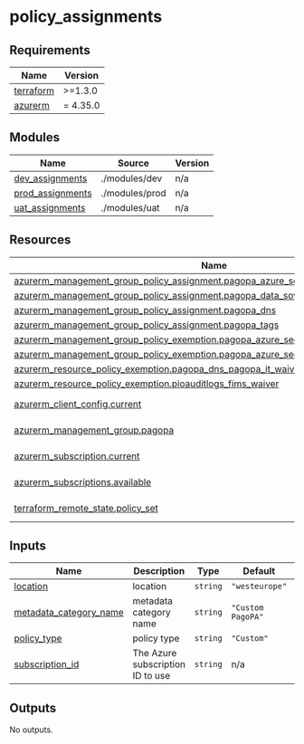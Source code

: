 # policy_assignments

<!-- markdownlint-disable -->
<!-- BEGIN_TF_DOCS -->
## Requirements

| Name | Version |
|------|---------|
| <a name="requirement_terraform"></a> [terraform](#requirement\_terraform) | >=1.3.0 |
| <a name="requirement_azurerm"></a> [azurerm](#requirement\_azurerm) | = 4.35.0 |

## Modules

| Name | Source | Version |
|------|--------|---------|
| <a name="module_dev_assignments"></a> [dev\_assignments](#module\_dev\_assignments) | ./modules/dev | n/a |
| <a name="module_prod_assignments"></a> [prod\_assignments](#module\_prod\_assignments) | ./modules/prod | n/a |
| <a name="module_uat_assignments"></a> [uat\_assignments](#module\_uat\_assignments) | ./modules/uat | n/a |

## Resources

| Name | Type |
|------|------|
| [azurerm_management_group_policy_assignment.pagopa_azure_security_benchmark](https://registry.terraform.io/providers/hashicorp/azurerm/4.35.0/docs/resources/management_group_policy_assignment) | resource |
| [azurerm_management_group_policy_assignment.pagopa_data_sovereignty_eu](https://registry.terraform.io/providers/hashicorp/azurerm/4.35.0/docs/resources/management_group_policy_assignment) | resource |
| [azurerm_management_group_policy_assignment.pagopa_dns](https://registry.terraform.io/providers/hashicorp/azurerm/4.35.0/docs/resources/management_group_policy_assignment) | resource |
| [azurerm_management_group_policy_assignment.pagopa_tags](https://registry.terraform.io/providers/hashicorp/azurerm/4.35.0/docs/resources/management_group_policy_assignment) | resource |
| [azurerm_management_group_policy_exemption.pagopa_azure_security_benchmark_mitigated](https://registry.terraform.io/providers/hashicorp/azurerm/4.35.0/docs/resources/management_group_policy_exemption) | resource |
| [azurerm_management_group_policy_exemption.pagopa_azure_security_benchmark_waiver](https://registry.terraform.io/providers/hashicorp/azurerm/4.35.0/docs/resources/management_group_policy_exemption) | resource |
| [azurerm_resource_policy_exemption.pagopa_dns_pagopa_it_waiver](https://registry.terraform.io/providers/hashicorp/azurerm/4.35.0/docs/resources/resource_policy_exemption) | resource |
| [azurerm_resource_policy_exemption.pioauditlogs_fims_waiver](https://registry.terraform.io/providers/hashicorp/azurerm/4.35.0/docs/resources/resource_policy_exemption) | resource |
| [azurerm_client_config.current](https://registry.terraform.io/providers/hashicorp/azurerm/4.35.0/docs/data-sources/client_config) | data source |
| [azurerm_management_group.pagopa](https://registry.terraform.io/providers/hashicorp/azurerm/4.35.0/docs/data-sources/management_group) | data source |
| [azurerm_subscription.current](https://registry.terraform.io/providers/hashicorp/azurerm/4.35.0/docs/data-sources/subscription) | data source |
| [azurerm_subscriptions.available](https://registry.terraform.io/providers/hashicorp/azurerm/4.35.0/docs/data-sources/subscriptions) | data source |
| [terraform_remote_state.policy_set](https://registry.terraform.io/providers/hashicorp/terraform/latest/docs/data-sources/remote_state) | data source |

## Inputs

| Name | Description | Type | Default | Required |
|------|-------------|------|---------|:--------:|
| <a name="input_location"></a> [location](#input\_location) | location | `string` | `"westeurope"` | no |
| <a name="input_metadata_category_name"></a> [metadata\_category\_name](#input\_metadata\_category\_name) | metadata category name | `string` | `"Custom PagoPA"` | no |
| <a name="input_policy_type"></a> [policy\_type](#input\_policy\_type) | policy type | `string` | `"Custom"` | no |
| <a name="input_subscription_id"></a> [subscription\_id](#input\_subscription\_id) | The Azure subscription ID to use | `string` | n/a | yes |

## Outputs

No outputs.
<!-- END_TF_DOCS -->
